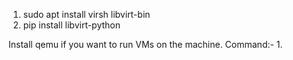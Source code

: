 1. sudo apt install virsh libvirt-bin
2. pip install libvirt-python

Install qemu if you want to run VMs on the machine. Command:-
1. 